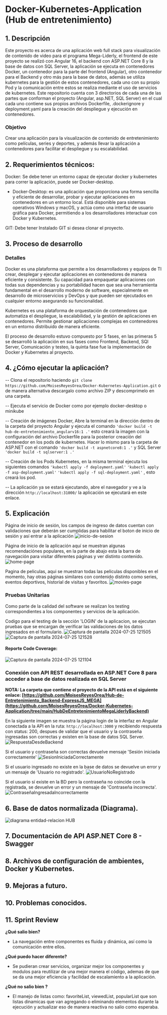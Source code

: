 # Docker-Kubernetes-Application (Hub de entretenimiento)  

## 1. Descripción  
Este proyecto es acerca de una aplicación web full stack para visualización de contenido de video para el programa Mega-Liderly, el frontend de este proyecto se realizó con Angular 16, el backend con ASP.NET Core 8 y la base de datos con SQL Server, la aplicación se ejecuta en contenedores Docker, un contenedor para la parte del frontend (Angular), otro contenedor para el Backend y otro más para la base de datos, además se utiliza kubernetes para la gestión de estos contenedores, cada uno con su propio Pod y la comunicación entre estos se realiza mediante el uso de servicios de kubernetes.
Este repositorio cuenta con 3 directorios de cada una de las partes que conforman el proyecto (Angular, asp.NET, SQL Server) en el cual cada uno contiene sus propios archivos Dockerfile, .dockerignore y deployment.yaml para la creación del despliegue y ejecución en contenedores.  

### Objetivo  
Crear una aplicación para la visualización de contenido de entretenimiento como películas, series y deportes, y además llevar la aplicación a contenedores para facilitar el despliegue y su escalabilidad.  

## 2. Requerimientos técnicos:  
Docker: Se debe tener un entorno capaz de ejecutar docker y kubernetes para correr la aplicación, puede ser Docker-desktop.  
- Docker-Desktop: es una aplicación que proporciona una forma sencilla y eficiente de desarrollar, probar y ejecutar aplicaciones en contenedores en un entorno local. Está disponible para sistemas operativos Windows y macOS, y actúa como una interfaz de usuario gráfica para Docker, permitiendo a los desarrolladores interactuar con Docker y Kubernetes.  

GIT: Debe tener Instalado GIT si desea clonar el proyecto.  

## 3. Proceso de desarrollo

### Detalles
Docker es una plataforma que permite a los desarrolladores y equipos de TI crear, desplegar y ejecutar aplicaciones en contenedores de manera eficiente y consistente. Su capacidad para empaquetar aplicaciones con todas sus dependencias y su portabilidad hacen que sea una herramienta fundamental en el desarrollo moderno de software, especialmente en desarrollo de microservicios y DevOps y que pueden ser ejecutados en cualquier entorno asegurando su funcionalidad.    

Kubernetes es una plataforma de orquestación de contenedores que automatiza el despliegue, la escalabilidad, y la gestión de aplicaciones en contenedores. Permite gestionar aplicaciones complejas en contenedores en un entorno distribuido de manera eficiente.  

El proceso de desarrollo estuvo compuesto por 5 fases, en las primeras 5 se desarrolló la aplicación en sus fases como Frontend, Backend, SQl Server, Comunicación y testeo, la quinta fase fue la implementación de Docker y Kubernetes al proyecto.  

## 4. ¿Cómo ejecutar la aplicación?

-- Clona el repositorio haciendo ```git clone https://github.com/MoisesReyesOrea/Docker-Kubernetes-Application.git``` o de manera alternativa descargalo como archivo ZIP y descomprimelo en una carpeta.  

-- Ejecuta el servicio de Docker como por ejemplo docker-desktop o minikube   

-- Creación de imágenes Docker, Abre la terminal en la dirección dentro de la carpeta del proyecto Angular y ejecuta el comando ```'docker build -t hub-de-entretenimiento_angularv16:1 .'``` esto creará la imagen con la configuración del archivo Dockerfile para la posterior creación del contenedor en los pods de kubernetes. Hacer lo mismo para la carpeta de ASP.NET con el comando ```'docker build -t aspnetcore8:1 .'``` y SQL Server ```'docker build -t sqlserver:1 .'```  

-- Creación de los Pods Kubernetes, en la misma terminal ejecuta los siguientes comandos ```'kubectl apply -f deployment.yaml'```  ```'kubectl apply -f asp-deployment.yaml'``` ```'kubectl apply -f sql-deployment.yaml'``` , esto creará los pod.  

-- La aplicación ya se estará ejecutando, abre el navegador y ve a la dirección `http://localhost:31000/` la aplicación se ejecutará en este enlace.  


## 5. Explicación  

Página de inicio de sesión, los campos de ingreso de datos cuentan con validaciones que deberán ser cumplidas para habilitar el boton de inicio de sesión y así entrar a la aplicación
![inicio-de-sesion](https://github.com/user-attachments/assets/e65a4703-e9eb-452d-bf50-f32066e4c494)


Página de inicio de la aplicación aquí se muestran algunas recomendaciónes populares, en la parte de abajo esta la barra de navegación para visitar diferentes páginas y ver distinto contenido.
![home-page](https://github.com/user-attachments/assets/c8a196d0-9597-41f1-9645-adbf2dda6d89)


Pagina de peliculas, aqui se muestran todas las peliculas disponibles en el momento, hay otras páginas similares con contenido distinto como series, eventos deportivos, historial de visitas y favoritos.
![movies-page](https://github.com/user-attachments/assets/4e367769-3835-4c39-b5fc-46e22e32f06c)

### Pruebas Unitarias
Como parte de la calidad del software se realizan los testing correspondientes a los componentes y servicios de la aplicación.

Codigo para el testing de la sección 'LOGIN' de la aplicacion, se ejecutan pruebas que se encargan de verificar las validaciones de los datos ingresados en el formulario. 
![Captura de pantalla 2024-07-25 121505](https://github.com/user-attachments/assets/a8fb64fe-e779-41d2-8b2c-128181423999)
![Captura de pantalla 2024-07-25 121528](https://github.com/user-attachments/assets/e3158d34-f226-47bc-99bd-71f768c7bd8f)


#### Reporte Code Coverage:
![Captura de pantalla 2024-07-25 121104](https://github.com/user-attachments/assets/762c4499-7c74-4fb0-88b9-10e49c4915ae)



### Conexión con API REST desarrollada en ASP.NET Core 8 para acceder a base de datos realizada en SQL Server  
**NOTA: La carpeta que contiene el proyecto de la API está en el siguiente enlace: [https://github.com/MoisesReyesOrea/Hub-de-Entretenimiento_Backend-ExpressJS_MEGA](https://github.com/MoisesReyesOrea/Docker-Kubernetes-Application/tree/main/HubDeEntretenimientoMegaLiderlyBackend)**

En la siguiente imagen se muestra la página login de la interfaz en Angular conectada a la API en la ruta: ```http://localhost:3000``` y recibiendo respuesta con status: 200, despues de validar que el usuario y la contraseña ingresadas son correctas y existen en la base de datos SQL Server.
![RespuestaDesdeBackend](https://github.com/user-attachments/assets/9f88f3d2-8aa5-4c0a-ab0c-f7f25893db31)


Si el usuario y contraseña son correctas devuelve mensaje 'Sesión iniciada correctamente'
![SesionIniciadaCorrectamente](https://github.com/user-attachments/assets/3b593c7b-9caf-4e8b-ab9c-a820f427e13b)


Si el usuario ingresado no existe en la base de datos se devuelve un error y un mensaje de 'Usuario no registrado'.
![UsuarioNoRegistrado](https://github.com/user-attachments/assets/2f6e306f-8946-49b9-bf0a-d58be51c65bf)


Si el usuario sí existe en la BD pero la contraseña no coincide con la registrada, se devuelve un error y un mensaje de 'Contraseña incorrecta'.
![ContraseñaIngresadaIncorrectamente](https://github.com/user-attachments/assets/abca7b8c-c09c-4cdb-8ecc-5a5dd7a07a5e)


## 6. Base de datos normalizada (Diagrama).

![diagrama entidad-relacion HUB](https://github.com/user-attachments/assets/118b3518-9f2f-48e1-86ea-63124f605131)

## 7. Documentación de API ASP.NET Core 8 - Swagger



## 8. Archivos de configuración de ambientes, Docker y Kubernetes.



## 9. Mejoras a futuro.



## 10. Problemas conocidos.



## 11. Sprint Review
**¿Qué salio bien?**  
- La navegación entre componentes es fluida y dinámica, así como la comunicación entre ellos.

**¿Qué puedo hacer diferente?**
- Se pudieran crear servicios, organizar mejor los componentes y modulos para reutilizar de una mejor manera el código, ademas de que se da una mejor eficiencia y facilidad de escalamiento a la aplicación.  

**¿Qué no salio bien ?**  
- El manejo de listas como: favoriteList, viewedList, popularList que son listas dinamicas que van agregando o eliminando elementos durante la ejecución y actualizar eso de manera reactiva no salio como esperaba.




